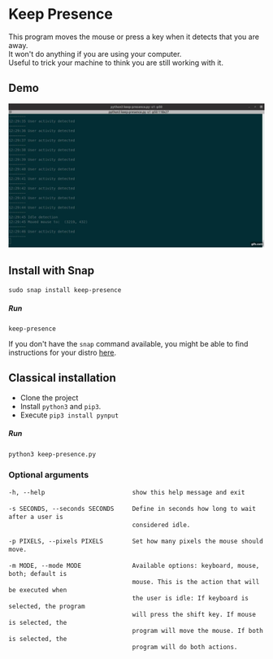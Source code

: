 # Keep Presence

This program moves the mouse or press a key when it detects that you are away.  
It won't do anything if you are using your computer.  
Useful to trick your machine to think you are still working with it. 

## Demo

[![Demo](demo/demo.gif)](https://github.com/carrot69/keep-presence)

## Install with Snap

```
sudo snap install keep-presence
```

##### Run

```
keep-presence
```

If you don't have the `snap` command available, you might be able to find instructions for your distro [here](https://docs.snapcraft.io/core/install).

## Classical installation

- Clone the project
- Install `python3` and `pip3`.
- Execute `pip3 install pynput`

##### Run

```
python3 keep-presence.py
```

### Optional arguments

```
-h, --help                        show this help message and exit
            
-s SECONDS, --seconds SECONDS     Define in seconds how long to wait after a user is
                                  considered idle.
            
-p PIXELS, --pixels PIXELS        Set how many pixels the mouse should move.
            
-m MODE, --mode MODE              Available options: keyboard, mouse, both; default is
                                  mouse. This is the action that will be executed when
                                  the user is idle: If keyboard is selected, the program
                                  will press the shift key. If mouse is selected, the
                                  program will move the mouse. If both is selected, the
                                  program will do both actions.
```